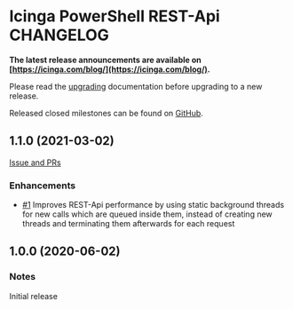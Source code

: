 # Icinga PowerShell REST-Api CHANGELOG

**The latest release announcements are available on [https://icinga.com/blog/](https://icinga.com/blog/).**

Please read the [upgrading](https://icinga.com/docs/windows/latest/restapi/doc/30-Upgrading-REST-Api)
documentation before upgrading to a new release.

Released closed milestones can be found on [GitHub](https://github.com/Icinga/icinga-powershell-restapi/milestones?state=closed).

## 1.1.0 (2021-03-02)

[Issue and PRs](https://github.com/Icinga/icinga-powershell-restapi/milestone/1?closed=1)

### Enhancements

* [#1](https://github.com/Icinga/icinga-powershell-restapi/pull/1) Improves REST-Api performance by using static background threads for new calls which are queued inside them, instead of creating new threads and terminating them afterwards for each request

## 1.0.0 (2020-06-02)

### Notes

Initial release
